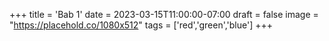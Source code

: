 +++
title = 'Bab 1'
date = 2023-03-15T11:00:00-07:00
draft = false
image = "https://placehold.co/1080x512"
tags = ['red','green','blue']
+++